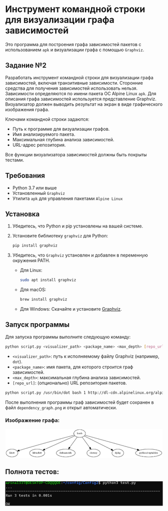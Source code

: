 # Инструмент командной строки для визуализации графа зависимостей

Это программа для построения графа зависимостей пакетов с использованием `apk` и визуализации графа с помощью `Graphviz`.

## Задание №2 

Разработать инструмент командной строки для визуализации графа 
зависимостей, включая транзитивные зависимости. Сторонние средства для 
получения зависимостей использовать нельзя. 
Зависимости определяются по имени пакета ОС Alpine Linux `apk`. Для 
описания графа зависимостей используется представление Graphviz. 
Визуализатор должен выводить результат на экран в виде графического 
изображения графа. 

Ключами командной строки задаются:  
- Путь к программе для визуализации графов. 
- Имя анализируемого пакета. 
- Максимальная глубина анализа зависимостей. 
- URL-адрес репозитория.
  
Все функции визуализатора зависимостей должны быть покрыты тестами.

## Требования

- Python 3.7 или выше
- Установленный `Graphviz`
- Утилита `apk` для управления пакетами `Alpine Linux`

## Установка

1. Убедитесь, что Python и pip установлены на вашей системе.
2. Установите библиотеку `graphviz` для Python:

   ```bash
   pip install graphviz
   ```
3. Убедитесь, что `Graphviz` установлен и добавлен в переменную окружения PATH.

   - Для Linux:

     ```bash
     sudo apt install graphviz
     ```
   - Для macOS:

     ```bash
     brew install graphviz
     ```
   - Для Windows:
     Скачайте и установите [Graphviz](https://graphviz.org/download/).

## Запуск программы

Для запуска программы выполните следующую команду:

```bash
python script.py <visualizer_path> <package_name> <max_depth> [repo_url]
```

- `<visualizer_path>`: путь к исполняемому файлу Graphviz (например, `dot`).
- `<package_name>`: имя пакета, для которого строится граф зависимостей.
- `<max_depth>`: максимальная глубина анализа зависимостей.
- `[repo_url]`: (опционально) URL репозитория пакетов.
  
```bash
python script.py /usr/bin/dot bash 1 http://dl-cdn.alpinelinux.org/alpine/v3.18/main
```

После выполнения программы граф зависимостей будет сохранен в файл `dependency_graph.png` и открыт автоматически.
### Изображение графа:

![Dependency Graph](dependency_graph.png)

## Полнота тестов:

![Покрытость тестов](Конфиг2.jpg)


